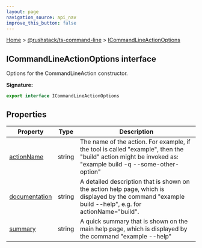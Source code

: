 ```yaml
---
layout: page
navigation_source: api_nav
improve_this_button: false
---
```



[Home](./index.md) &gt; [@rushstack/ts-command-line](./ts-command-line.md) &gt; [ICommandLineActionOptions](./ts-command-line.icommandlineactionoptions.md)

## ICommandLineActionOptions interface

Options for the CommandLineAction constructor.

<b>Signature:</b>

```typescript
export interface ICommandLineActionOptions
```

## Properties

|  Property | Type | Description |
|  --- | --- | --- |
|  [actionName](./ts-command-line.icommandlineactionoptions.actionname.md) | string | The name of the action. For example, if the tool is called "example", then the "build" action might be invoked as: "example build -q --some-other-option" |
|  [documentation](./ts-command-line.icommandlineactionoptions.documentation.md) | string | A detailed description that is shown on the action help page, which is displayed by the command "example build --help", e.g. for actionName="build". |
|  [summary](./ts-command-line.icommandlineactionoptions.summary.md) | string | A quick summary that is shown on the main help page, which is displayed by the command "example --help" |

